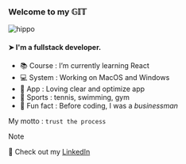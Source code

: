 ### Welcome to my 𝔾𝕀𝕋 

![hippo](https://78.media.tumblr.com/677ea635b42e0a4f3ebc6372f2942d02/tumblr_p3a9k0tc7k1qenrveo1_500.gif)



#### ➤ I'm a fullstack developer.

- 📚 Course : I’m currently learning React
- 💻 System : Working on MacOS and Windows
- 📱 App : Loving clear and optimize app
- 🏅 Sports : tennis, swimming, gym
- 👀 Fun fact : Before coding, I was a _businessman_


My motto : `trust the process`


> [!NOTE]
> 👤 Check out my [LinkedIn](https://www.linkedin.com/in/julienthomaspro/)




<!--
**doncarlo5/doncarlo5** is a ✨ _special_ ✨ repository because its `README.md` (this file) appears on your GitHub profile.

Here are some ideas to get you started:

- 🔭 I’m currently working on ...
- 🌱 I’m currently learning ...
- 👯 I’m looking to collaborate on ...
- 🤔 I’m looking for help with ...
- 💬 Ask me about ...
- 📫 How to reach me: ...
- 😄 Pronouns: ...
- ⚡ Fun fact: ...
-->
